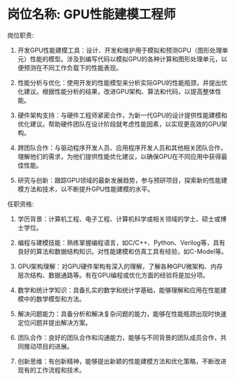 # 岗位名称: GPU性能建模工程师

岗位职责:

1. 开发GPU性能建模工具：设计、开发和维护用于模拟和预测GPU（图形处理单元）性能的模型。涉及到编写代码以模拟GPU的各种计算和图形处理单元，以便预测在不同工作负载下的性能表现。

2. 性能分析与优化：使用开发的性能模型来分析实际GPU的性能瓶颈，并提出优化建议。根据性能分析的结果，改进GPU架构、算法和代码，以提高整体性能。

3. 硬件架构支持：与硬件工程师紧密合作，为新一代GPU的设计提供性能建模和优化建议。帮助硬件团队在设计阶段就考虑性能因素，以实现更高效的GPU架构。

4. 跨团队合作：与驱动程序开发人员、应用程序开发人员和其他相关团队合作，理解他们的需求，为他们提供性能优化建议，以确保GPU在不同应用中获得最佳性能。

5. 研究与创新：跟踪GPU领域的最新发展趋势，参与预研项目，探索新的性能建模方法和技术，以不断提升GPU性能建模的水平。

任职资格:

1. 学历背景：计算机工程、电子工程、计算机科学或相关领域的学士、硕士或博士学位。

2. 编程与建模技能：熟练掌握编程语言，如C/C++、Python、Verilog等，具有良好的算法和数据结构知识。对性能建模和仿真工具有经验，如C-Model等。

3. GPU架构理解：对GPU硬件架构有深入的理解，了解各种GPU微架构、内存层次结构、数据通路等。有在GPU编程或优化方面的经验将是加分项。

4. 数学和统计学知识：具备扎实的数学和统计学基础，能够理解和应用在性能建模中的数学模型和方法。

5. 解决问题能力：具备分析和解决复杂问题的能力，能够在性能瓶颈出现时快速定位问题并提出解决方案。

6. 团队合作：良好的团队合作和沟通能力，能够与不同背景的团队成员合作，共同推动项目的进展。

7. 创新思维：有创新精神，能够提出新颖的性能建模方法和优化策略，不断改进现有的工作流程和技术。
